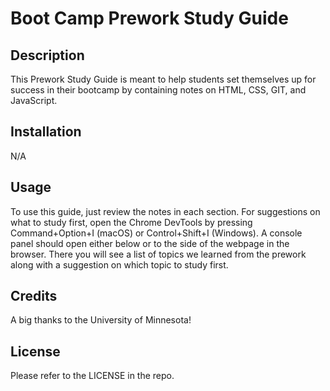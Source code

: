 
# Boot Camp Prework Study Guide

## Description

This Prework Study Guide is meant to help students set themselves up for success in their bootcamp by containing notes on HTML, CSS, GIT, and JavaScript.

## Installation

N/A

## Usage

To use this guide, just review the notes in each section. For suggestions on what to study first, open the Chrome DevTools by pressing Command+Option+I (macOS) or Control+Shift+I (Windows). A console panel should open either below or to the side of the webpage in the browser. There you will see a list of topics we learned from the prework along with a suggestion on which topic to study first.

## Credits

A big thanks to the University of Minnesota!

## License

Please refer to the LICENSE in the repo.
